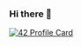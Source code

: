 ### Hi there 👋

[![42 Profile Card](https://1337-readme.vercel.app/api/profile?cursus=42cursus&dark=true&email=hide&login=aadnane)](https://github.com/mohouyizme/1337-readme)
